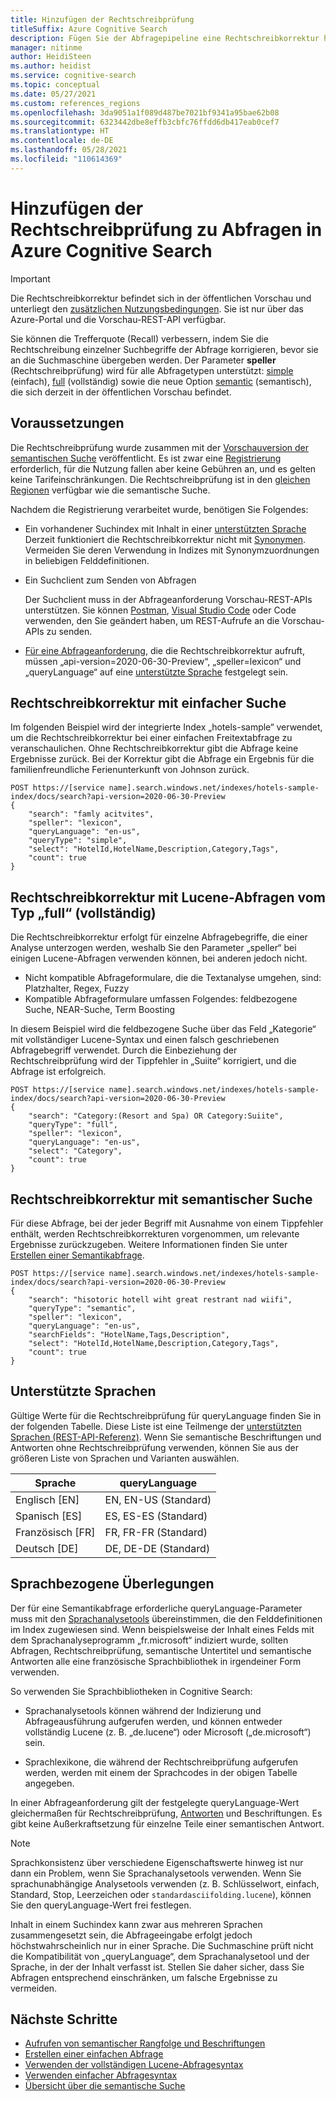 ```yaml
---
title: Hinzufügen der Rechtschreibprüfung
titleSuffix: Azure Cognitive Search
description: Fügen Sie der Abfragepipeline eine Rechtschreibkorrektur hinzu, um Tippfehler in Abfragebegriffen zu korrigieren, bevor die Abfrage ausgeführt wird.
manager: nitinme
author: HeidiSteen
ms.author: heidist
ms.service: cognitive-search
ms.topic: conceptual
ms.date: 05/27/2021
ms.custom: references_regions
ms.openlocfilehash: 3da9051a1f089d487be7021bf9341a95bae62b08
ms.sourcegitcommit: 6323442dbe8effb3cbfc76ffdd6db417eab0cef7
ms.translationtype: HT
ms.contentlocale: de-DE
ms.lasthandoff: 05/28/2021
ms.locfileid: "110614369"
---
```

# <a name="add-spell-check-to-queries-in-cognitive-search"></a>Hinzufügen der Rechtschreibprüfung zu Abfragen in Azure Cognitive Search

> [!IMPORTANT]
> Die Rechtschreibkorrektur befindet sich in der öffentlichen Vorschau und unterliegt den [zusätzlichen Nutzungsbedingungen](https://azure.microsoft.com/support/legal/preview-supplemental-terms/). Sie ist nur über das Azure-Portal und die Vorschau-REST-API verfügbar.

Sie können die Trefferquote (Recall) verbessern, indem Sie die Rechtschreibung einzelner Suchbegriffe der Abfrage korrigieren, bevor sie an die Suchmaschine übergeben werden. Der Parameter **speller** (Rechtschreibprüfung) wird für alle Abfragetypen unterstützt: [simple](query-simple-syntax.md) (einfach), [full](query-lucene-syntax.md) (vollständig) sowie die neue Option [semantic](semantic-how-to-query-request.md) (semantisch), die sich derzeit in der öffentlichen Vorschau befindet.

## <a name="prerequisites"></a>Voraussetzungen

Die Rechtschreibprüfung wurde zusammen mit der [Vorschauversion der semantischen Suche](semantic-search-overview.md) veröffentlicht. Es ist zwar eine [Registrierung](https://aka.ms/SemanticSearchPreviewSignup) erforderlich, für die Nutzung fallen aber keine Gebühren an, und es gelten keine Tarifeinschränkungen. Die Rechtschreibprüfung ist in den [gleichen Regionen](semantic-search-overview.md#availability-and-pricing) verfügbar wie die semantische Suche.

Nachdem die Registrierung verarbeitet wurde, benötigen Sie Folgendes:

+ Ein vorhandener Suchindex mit Inhalt in einer [unterstützten Sprache](#supported-languages) Derzeit funktioniert die Rechtschreibkorrektur nicht mit [Synonymen](search-synonyms.md). Vermeiden Sie deren Verwendung in Indizes mit Synonymzuordnungen in beliebigen Felddefinitionen.

+ Ein Suchclient zum Senden von Abfragen

  Der Suchclient muss in der Abfrageanforderung Vorschau-REST-APIs unterstützen. Sie können [Postman](search-get-started-rest.md), [Visual Studio Code](search-get-started-vs-code.md) oder Code verwenden, den Sie geändert haben, um REST-Aufrufe an die Vorschau-APIs zu senden.

+ [Für eine Abfrageanforderung](/rest/api/searchservice/preview-api/search-documents), die die Rechtschreibkorrektur aufruft, müssen „api-version=2020-06-30-Preview“, „speller=lexicon“ und „queryLanguage“ auf eine [unterstützte Sprache](#supported-languages) festgelegt sein.

## <a name="spell-correction-with-simple-search"></a>Rechtschreibkorrektur mit einfacher Suche

Im folgenden Beispiel wird der integrierte Index „hotels-sample“ verwendet, um die Rechtschreibkorrektur bei einer einfachen Freitextabfrage zu veranschaulichen. Ohne Rechtschreibkorrektur gibt die Abfrage keine Ergebnisse zurück. Bei der Korrektur gibt die Abfrage ein Ergebnis für die familienfreundliche Ferienunterkunft von Johnson zurück.

```http
POST https://[service name].search.windows.net/indexes/hotels-sample-index/docs/search?api-version=2020-06-30-Preview
{
    "search": "famly acitvites",
    "speller": "lexicon",
    "queryLanguage": "en-us",
    "queryType": "simple",
    "select": "HotelId,HotelName,Description,Category,Tags",
    "count": true
}
```

## <a name="spell-correction-with-full-lucene"></a>Rechtschreibkorrektur mit Lucene-Abfragen vom Typ „full“ (vollständig)

Die Rechtschreibkorrektur erfolgt für einzelne Abfragebegriffe, die einer Analyse unterzogen werden, weshalb Sie den Parameter „speller“ bei einigen Lucene-Abfragen verwenden können, bei anderen jedoch nicht.

+ Nicht kompatible Abfrageformulare, die die Textanalyse umgehen, sind: Platzhalter, Regex, Fuzzy
+ Kompatible Abfrageformulare umfassen Folgendes: feldbezogene Suche, NEAR-Suche, Term Boosting

In diesem Beispiel wird die feldbezogene Suche über das Feld „Kategorie“ mit vollständiger Lucene-Syntax und einen falsch geschriebenen Abfragebegriff verwendet. Durch die Einbeziehung der Rechtschreibprüfung wird der Tippfehler in „Suiite“ korrigiert, und die Abfrage ist erfolgreich.

```http
POST https://[service name].search.windows.net/indexes/hotels-sample-index/docs/search?api-version=2020-06-30-Preview
{
    "search": "Category:(Resort and Spa) OR Category:Suiite",
    "queryType": "full",
    "speller": "lexicon",
    "queryLanguage": "en-us",
    "select": "Category",
    "count": true
}
```

## <a name="spell-correction-with-semantic-search"></a>Rechtschreibkorrektur mit semantischer Suche

Für diese Abfrage, bei der jeder Begriff mit Ausnahme von einem Tippfehler enthält, werden Rechtschreibkorrekturen vorgenommen, um relevante Ergebnisse zurückzugeben. Weitere Informationen finden Sie unter [Erstellen einer Semantikabfrage](semantic-how-to-query-request.md).

```http
POST https://[service name].search.windows.net/indexes/hotels-sample-index/docs/search?api-version=2020-06-30-Preview     
{
    "search": "hisotoric hotell wiht great restrant nad wiifi",
    "queryType": "semantic",
    "speller": "lexicon",
    "queryLanguage": "en-us",
    "searchFields": "HotelName,Tags,Description",
    "select": "HotelId,HotelName,Description,Category,Tags",
    "count": true
}
```

## <a name="supported-languages"></a>Unterstützte Sprachen

Gültige Werte für die Rechtschreibprüfung für queryLanguage finden Sie in der folgenden Tabelle. Diese Liste ist eine Teilmenge der [unterstützten Sprachen (REST-API-Referenz)](/rest/api/searchservice/preview-api/search-documents#queryLanguage). Wenn Sie semantische Beschriftungen und Antworten ohne Rechtschreibprüfung verwenden, können Sie aus der größeren Liste von Sprachen und Varianten auswählen.

| Sprache | queryLanguage |
|----------|---------------|
| Englisch [EN] | EN, EN-US (Standard) |
| Spanisch [ES] | ES, ES-ES (Standard)|
| Französisch [FR] | FR, FR-FR (Standard) |
| Deutsch [DE] | DE, DE-DE (Standard) |

## <a name="language-considerations"></a>Sprachbezogene Überlegungen

Der für eine Semantikabfrage erforderliche queryLanguage-Parameter muss mit den [Sprachanalysetools](index-add-language-analyzers.md) übereinstimmen, die den Felddefinitionen im Index zugewiesen sind. Wenn beispielsweise der Inhalt eines Felds mit dem Sprachanalyseprogramm „fr.microsoft“ indiziert wurde, sollten Abfragen, Rechtschreibprüfung, semantische Untertitel und semantische Antworten alle eine französische Sprachbibliothek in irgendeiner Form verwenden.

So verwenden Sie Sprachbibliotheken in Cognitive Search:

+ Sprachanalysetools können während der Indizierung und Abfrageausführung aufgerufen werden, und können entweder vollständig Lucene (z. B. „de.lucene“) oder Microsoft („de.microsoft“) sein.

+ Sprachlexikone, die während der Rechtschreibprüfung aufgerufen werden, werden mit einem der Sprachcodes in der obigen Tabelle angegeben.

In einer Abfrageanforderung gilt der festgelegte queryLanguage-Wert gleichermaßen für Rechtschreibprüfung, [Antworten](semantic-answers.md) und Beschriftungen. Es gibt keine Außerkraftsetzung für einzelne Teile einer semantischen Antwort. 

> [!NOTE]
> Sprachkonsistenz über verschiedene Eigenschaftswerte hinweg ist nur dann ein Problem, wenn Sie Sprachanalysetools verwenden. Wenn Sie sprachunabhängige Analysetools verwenden (z. B. Schlüsselwort, einfach, Standard, Stop, Leerzeichen oder `standardasciifolding.lucene`), können Sie den queryLanguage-Wert frei festlegen.

Inhalt in einem Suchindex kann zwar aus mehreren Sprachen zusammengesetzt sein, die Abfrageeingabe erfolgt jedoch höchstwahrscheinlich nur in einer Sprache. Die Suchmaschine prüft nicht die Kompatibilität von „queryLanguage“, dem Sprachanalysetool und der Sprache, in der der Inhalt verfasst ist. Stellen Sie daher sicher, dass Sie Abfragen entsprechend einschränken, um falsche Ergebnisse zu vermeiden.

## <a name="next-steps"></a>Nächste Schritte

+ [Aufrufen von semantischer Rangfolge und Beschriftungen](semantic-how-to-query-request.md)
+ [Erstellen einer einfachen Abfrage](search-query-create.md)
+ [Verwenden der vollständigen Lucene-Abfragesyntax](query-Lucene-syntax.md)
+ [Verwenden einfacher Abfragesyntax](query-simple-syntax.md)
+ [Übersicht über die semantische Suche](semantic-search-overview.md)